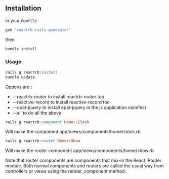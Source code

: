 

## Installation

In your `Gemfile`

```ruby
gem "reactrb-rails-generator"
```

then

```ruby
bundle install
```

### Usage

```ruby
rails g reactrb:install
bundle update
```

Options are :
* --reactrb-router to install reactrb-router too
* --reactive-record to install reactive-record too
* --opal-jquery to install opal-jquery in the js application manifest
* --all to do all the above

```ruby
rails g reactrb:component Home::Clock
```

Will make the component app/views/components/home/clock.rb

```ruby
rails g reactrb:router Home::Show
```

Will make the router component app/views/components/home/show.rb

Note that router components are components that mix-in the React::Router module.  Both normal components and routers are called the usual way from controllers or views using the render_component method.
